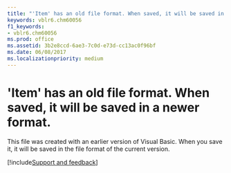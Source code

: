 ```yaml
---
title: "'Item' has an old file format. When saved, it will be saved in a newer format."
keywords: vblr6.chm60056
f1_keywords:
- vblr6.chm60056
ms.prod: office
ms.assetid: 3b2e8ccd-6ae3-7c0d-e73d-cc13ac0f96bf
ms.date: 06/08/2017
ms.localizationpriority: medium
---
```



# 'Item' has an old file format. When saved, it will be saved in a newer format.

This file was created with an earlier version of Visual Basic. When you save it, it will be saved in the file format of the current version.

[!include[Support and feedback](~/includes/feedback-boilerplate.md)]